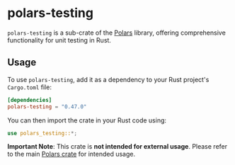 # polars-testing

`polars-testing` is a sub-crate of the [Polars](https://crates.io/crates/polars) library, offering
comprehensive functionality for unit testing in Rust.

## Usage

To use `polars-testing`, add it as a dependency to your Rust project's `Cargo.toml` file:

```toml
[dependencies]
polars-testing = "0.47.0"
```

You can then import the crate in your Rust code using:

```rust
use polars_testing::*;
```

**Important Note**: This crate is **not intended for external usage**. Please refer to the main
[Polars crate](https://crates.io/crates/polars) for intended usage.
